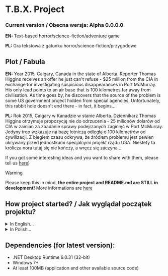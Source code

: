 # T.B.X. Project
### Current version / Obecna wersja: Alpha 0.0.0.0
**EN:** Text-based horror/science-fiction/adventure game

**PL:** Gra tekstowa z gatunku horror/science-fiction/przygodowe

## Plot / Fabuła
**EN:** Year 2015, Calgary, Canada in the state of Alberta. Reporter Thomas Higgins receives an offer he just can't refuse - $25 million from the CIA in exchange for investigating suspicious disappearances in Port McMurray. His only lead points to an air base that is 100 kilometres far away from civilisation. As time goes by, he discovers that the source of the problem is some US government project hidden from special agencies. Unfortunately, this rabbit hole doesn't end there - in fact, it begins...

**PL:** Rok 2015, Calgary w Kanadzie w stanie Alberta. Dziennikarz Thomas Higgins otrzymuje propozycję nie do odrzucenia - 25 milionów dolarów od CIA w zamian za zbadanie sprawy podejrzanych zaginięć w Port McMurray. Jedyny trop wzkazuje na bazę lotniczą odległą o 100 kilometrów od cywilizacji. Z biegiem czasu odkrywa, że żródłem problemu jest pewien ukrywany przed jednostkami specjalnymi projekt rządu USA. Niestety ta królicza nora tutaj się nie kończy, a wręcz się zaczyna...

If you got some interesting ideas and you want to share with them, please tell us [here](https://discord.gg/CeWPcvSCwJ))

> [!WARNING]
> Please keep this in mind, **the entire project and README.md are STILL in development!** More informations are [here](https://pazdanowskyplay.github.io/project-tbx/)

## How project started? / Jak wyglądał początek projektu?

<details>

<summary>
  In English...
</summary>

* The project was born in my mind around 2018-2019, but I started my first attempts in 2022 in Code::Blocks (C/C++). Since I began my education in a technical school as a computer scientist and learned object-oriented programming there, I decided to change the game code to C# and invite some of my classmates to the project. For the time being, we are just learning to use Github and Visual Studio, but I'm sure we will be able to release the first official version by the end of the year. ~~ pazdanowskyPLAY
* We form a very creative and organised team, I have previously been catching up on creating smaller productions or short feature stories, I have been exploring computer science and programming since 2015 (mainly theory), I have taken up collaboration in the project at the beginning of 2024, I am of good mind and believe in this project! ~~ pulpitaro

</details>


<details>

<summary>
  In Polish...
</summary>

* Projekt narodził mi się w głowie mniej więcej w 2018-2019 roku, ale pierwsze próby rozpocząłem w 2022 w Code::Blocks (C/C++). Jako że zacząłem naukę w technikum jako informatyk i tam poznałem programowanie obiektowe, postanowiłem zmienić kod gry na C# i zaprosić do projektu niektórych kolegów z mojej klasy. Póki co dopiero uczymy się korzystać z Githuba i Visual Studio, ale jestem pewien, ze uda nam się wydać pierwsze oficjalną wersję do końca roku. ~~ pazdanowskyPLAY
* Tworzymy bardzo kreatywny i zorganizowany zespół, wcześniej łapałem się za tworzenie mniejszych produkcji czy też krótkich historyjek fabularnych, zgłębiam tajniki informatyki i programowania od 2015 roku (głównie teorię), współpracy w projekcie podjąłem się na początku 2024, jestem dobrej myśli i wierzę w ten projekt! ~~ pulpitaro

</details>

## Dependencies (for latest version):
* .NET Desktop Runtime 6.0.31 (32-bit)
* Windows 7+
* At least 100MB (application and other available source code)
